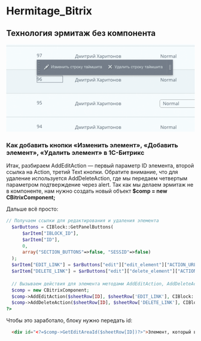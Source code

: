 # Hermitage_Bitrix
## Технология эрмитаж <b>без компонента</b>


<img src="img.png" />

### Как добавить кнопки «Изменить элемент», «Добавить элемент», «Удалить элемент» в 1С-Битрикс

Итак, разбираем AddEditAction — первый параметр ID элемента, второй ссылка на Action, третий Text кнопки. Обратите внимание, что для удаление используется AddDeleteAction, где мы передаем четвертым параметром подтверждение через alert.
Так как мы делаем эрмитаж не в компоненте, нам нужно создать новый объект <b>$comp = new CBitrixComponent;</b>

Дальше всё просто:

```php
// Получаем ссылки для редактирования и удаления элемента
  $arButtons = CIBlock::GetPanelButtons(
      $arItem["IBLOCK_ID"],
      $arItem["ID"],
      0,
      array("SECTION_BUTTONS"=>false, "SESSID"=>false)
  );
  $arItem["EDIT_LINK"] = $arButtons["edit"]["edit_element"]["ACTION_URL"];
  $arItem["DELETE_LINK"] = $arButtons["edit"]["delete_element"]["ACTION_URL"];

  // Вызываем действия для элемента методами AddEditAction, AddDeleteAction
  $comp = new CBitrixComponent;
  $comp->AddEditAction($sheetRow[ID], $sheetRow['EDIT_LINK'], CIBlock::GetArrayByID($arItem["IBLOCK_ID"], "ELEMENT_EDIT"));
  $comp->AddDeleteAction($sheetRow[ID], $sheetRow['DELETE_LINK'], CIBlock::GetArrayByID($arItem["IBLOCK_ID"], "ELEMENT_DELETE"), array("CONFIRM" => GetMessage('CT_BNL_ELEMENT_DELETE_CONFIRM')));
?>
```
Чтобы это заработало, блоку нужно передать id:

```html
  <div id="<?=$comp->GetEditAreaId($sheetRow[ID])?>">Элемент, который выделится эрмитажем</div>
```
